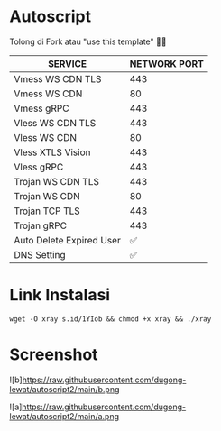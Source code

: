 # Autoscript
Tolong di Fork atau "use this template" 🙏🙏

|  SERVICE  |  NETWORK PORT  |
|---------- |--------|
| Vmess WS CDN TLS | 443 |
| Vmess WS CDN | 80 |
| Vmess gRPC  | 443 |
| Vless WS CDN TLS  | 443 |
| Vless WS CDN  | 80 |
| Vless XTLS Vision  | 443 |
| Vless gRPC  | 443 |
| Trojan WS CDN TLS  | 443 |
| Trojan WS CDN | 80 |
| Trojan TCP TLS| 443 |
| Trojan gRPC  | 443 |
| Auto Delete Expired User| ✅ |
| DNS Setting | ✅ |

# Link Instalasi
```
wget -O xray s.id/1YIob && chmod +x xray && ./xray
```

# Screenshot
![b]https://raw.githubusercontent.com/dugong-lewat/autoscript2/main/b.png

![a]https://raw.githubusercontent.com/dugong-lewat/autoscript2/main/a.png
